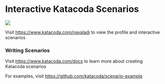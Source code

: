 # Interactive Katacoda Scenarios

[![](http://shields.katacoda.com/katacoda/navaladi/count.svg)](https://www.katacoda.com/navaladi "Get your profile on Katacoda.com")

Visit https://www.katacoda.com/navaladi to view the profile and interactive scenarios

### Writing Scenarios
Visit https://www.katacoda.com/docs to learn more about creating Katacoda scenarios

For examples, visit https://github.com/katacoda/scenario-example
